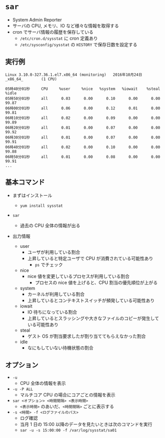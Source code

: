 # `sar`

- System Admin Reporter
- サーバの CPU, メモリ、IO など様々な情報を取得する
- cron でサーバ情報の履歴を保存している
  - `/etc/cron.d/sysstat` に cron 定義あり
  - `/etc/sysconfig/sysstat` の `HISTORY` で保存日数を設定する

## 実行例

```
Linux 3.10.0-327.36.1.el7.x86_64 (monitoring)   2016年10月24日  _x86_64_        (1 CPU)

05時40分01秒     CPU     %user     %nice   %system   %iowait    %steal     %idle
05時50分01秒     all      0.03      0.00      0.10      0.00      0.00     99.87
06時00分01秒     all      0.06      0.00      0.12      0.01      0.00     99.81
06時10分01秒     all      0.02      0.00      0.09      0.00      0.00     99.89
06時20分01秒     all      0.01      0.00      0.07      0.00      0.00     99.92
06時30分01秒     all      0.01      0.00      0.07      0.00      0.00     99.91
06時40分01秒     all      0.02      0.00      0.10      0.00      0.00     99.88
06時50分01秒     all      0.01      0.00      0.08      0.00      0.00     99.91
...
```

## 基本コマンド

- まずはインストール
  - `yum install sysstat`

- `sar`
  - 過去の CPU 全体の情報が出る

- 出力情報
  - user
    - ユーザが利用している割合
    - 上昇していると特定ユーザで CPU が消費されている可能性あり
      - `ps` でチェック
  - nice
    - nice 値を変更しているプロセスが利用している割合
      - プロセスの nice 値を上げると、CPU 割当の優先順位が上がる
  - system
    - カーネルが利用している割合
    - 上昇しているとコンテキストスイッチが頻発している可能性あり
  - iowait
    - IO 待ちになっている割合
    - 上昇しているとスラッシングや大きなファイルのコピーが発生している可能性あり
  - steal
    - ゲスト OS が割当要求したが割り当ててもらえなかった割合
  - idle
    - なにもしていない待機状態の割合

## オプション

- `-u`
  - CPU 全体の情報を表示
- `-u -P ALL`
  - マルチコア CPU の場合にコアごとの情報を表示
- `sar <オプション> <時間間隔> <表示時間>`
  - `<表示時間>` のあいだ、`<時間間隔>` ごとに表示する
- `-s <時間> -f <ログファイルのパス>`
  - ログ確認
  - 当月 1 日の 15:00 以降のデータを見たいときは次のコマンドを実行
  - `sar -u -s 15:00:00 -f /var/log/sysstat/sa01`
